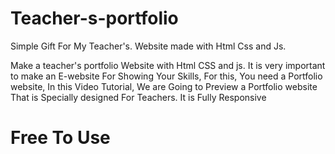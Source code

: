 # Teacher-s-portfolio

Simple Gift For My Teacher's. Website made with Html Css and Js. 

Make a teacher's portfolio Website with Html CSS and js.  It is very important to make an E-website For Showing Your Skills, For this, You need a Portfolio website, 
In this Video Tutorial, We are Going to Preview a Portfolio website That is Specially designed For Teachers. It is Fully Responsive 

# Free To Use 
